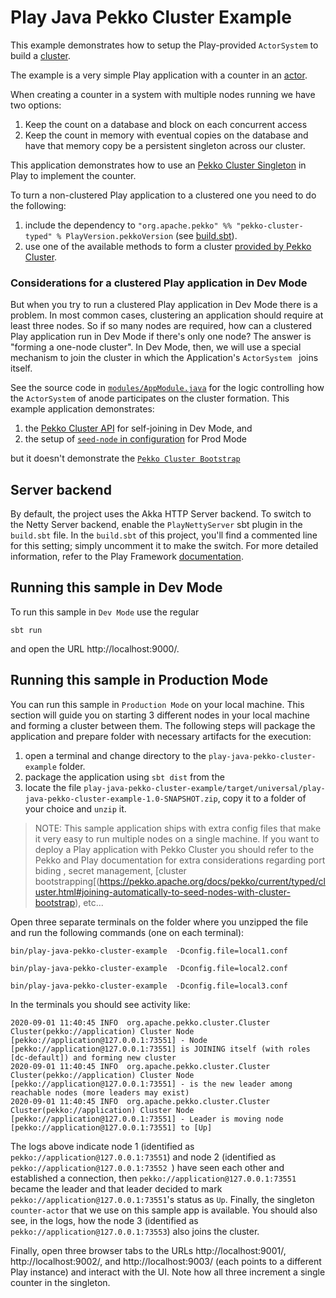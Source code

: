 # Play Java Pekko Cluster Example

This example demonstrates how to setup the Play-provided `ActorSystem` to build a [cluster](https://pekko.apache.org/docs/pekko/current/typed/cluster.html).

The example is a very simple Play application with a counter in an [actor](app/services/CounterActor.java).

When creating a counter in a system with multiple nodes running we have two options:

1. Keep the count on a database and block on each concurrent access
2. Keep the count in memory with eventual copies on the database and have that memory copy be a persistent singleton across our cluster.

This application demonstrates how to use an [Pekko Cluster Singleton](https://pekko.apache.org/docs/pekko/current/typed/cluster-singleton.html#example) in
 Play to implement the counter.
 
To turn a non-clustered Play application to a clustered one you need to do the following:

1. include the dependency to `"org.apache.pekko" %% "pekko-cluster-typed" % PlayVersion.pekkoVersion` (see [build.sbt](build.sbt)).
2. use one of the available methods to form a cluster [provided by Pekko Cluster](https://pekko.apache.org/docs/pekko/current/typed/cluster.html#joining).

### Considerations for a clustered Play application in Dev Mode

But when you try to run a clustered Play application in Dev Mode there is a problem. In most common cases, clustering an application should require
 at least three nodes. So if so many nodes are required, how can a clustered Play application run in Dev Mode if there's only one node? The answer
  is "forming a one-node cluster". In Dev Mode, then, we will use a special mechanism to join the cluster in which the Application's `ActorSystem
  ` joins itself.
  
See the source code in [`modules/AppModule.java`](modules/AppModule.java) for the logic controlling how the `ActorSystem` of anode participates on
 the cluster formation. This example application demonstrates:
 
1. the [Pekko Cluster API](https://pekko.apache.org/docs/pekko/current/typed/cluster.html#joining-programmatically-to-seed-nodes) for self-joining in Dev Mode, and 
2. the setup of [`seed-node` in configuration](https://pekko.apache.org/docs/pekko/current/typed/cluster.html#joining-configured-seed-nodes) for Prod Mode
 
but it doesn't demonstrate the [`Pekko Cluster Bootstrap`](https://pekko.apache.org/docs/pekko/current/typed/cluster.html#joining-automatically-to-seed-nodes-with-cluster-bootstrap)

## Server backend

By default, the project uses the Akka HTTP Server backend. To switch to the Netty Server backend, enable the `PlayNettyServer` sbt plugin in the `build.sbt` file.
In the `build.sbt` of this project, you'll find a commented line for this setting; simply uncomment it to make the switch.
For more detailed information, refer to the Play Framework [documentation](https://www.playframework.com/documentation/3.0.x/Server).

## Running this sample in Dev Mode

To run this sample in `Dev Mode` use the regular 

`sbt run` 

and open the URL http://localhost:9000/.

## Running this sample in Production Mode

You can run this sample in `Production Mode` on your local machine. This section will guide you on starting 3 different nodes in your local machine
 and forming a cluster between them. The following steps will package the application and prepare folder with necessary artifacts for the execution: 
 
1. open a terminal and change directory to the `play-java-pekko-cluster-example` folder.
2. package the application using `sbt dist` from the 
3. locate the file `play-java-pekko-cluster-example/target/universal/play-java-pekko-cluster-example-1.0-SNAPSHOT.zip`, copy it to a folder of your
 choice and `unzip` it.

> NOTE: This sample application ships with extra config files that make it very easy to run multiple nodes on a single machine. If you want to
> deploy a Play application with Pekko Cluster you should refer to the Pekko and Play documentation for extra considerations regarding port biding
>, secret management, [cluster bootstrapping[(https://pekko.apache.org/docs/pekko/current/typed/cluster.html#joining-automatically-to-seed-nodes-with-cluster-bootstrap), etc...


Open three separate terminals on the folder where you unzipped the file and run the following commands (one on each terminal):
 
`bin/play-java-pekko-cluster-example  -Dconfig.file=local1.conf`

`bin/play-java-pekko-cluster-example  -Dconfig.file=local2.conf`

`bin/play-java-pekko-cluster-example  -Dconfig.file=local3.conf`

In the terminals you should see activity like:


```
2020-09-01 11:40:45 INFO  org.apache.pekko.cluster.Cluster Cluster(pekko://application) Cluster Node [pekko://application@127.0.0.1:73551] - Node [pekko://application@127.0.0.1:73551] is JOINING itself (with roles [dc-default]) and forming new cluster
2020-09-01 11:40:45 INFO  org.apache.pekko.cluster.Cluster Cluster(pekko://application) Cluster Node [pekko://application@127.0.0.1:73551] - is the new leader among reachable nodes (more leaders may exist)
2020-09-01 11:40:45 INFO  org.apache.pekko.cluster.Cluster Cluster(pekko://application) Cluster Node [pekko://application@127.0.0.1:73551] - Leader is moving node [pekko://application@127.0.0.1:73551] to [Up]
```

The logs above indicate node 1 (identified as `pekko://application@127.0.0.1:73551`) and node 2 (identified as `pekko://application@127.0.0.1:73552
`) have seen each other and established a connection, then `pekko://application@127.0.0.1:73551` became the leader and that leader decided to mark
 `pekko://application@127.0.0.1:73551`'s status as `Up`. Finally, the singleton `counter-actor` that we use on this sample app is available. You
  should also see, in the logs, how the node 3 (identified as `pekko://application@127.0.0.1:73553`) also joins the cluster.

Finally, open three browser tabs to the URLs http://localhost:9001/, http://localhost:9002/, and http://localhost:9003/ (each points to a different
 Play instance) and interact with the UI. Note how all three increment a single counter in the singleton.

